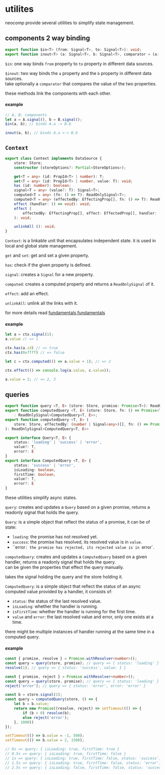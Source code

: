 # utilites
neocomp provide several utilities to simplify state management.

## components 2 way binding
```typescript
export function $in<T> (from: Signal<T>, to: Signal<T>): void;
export function inout<T> (a: Signal<T>, b: Signal<T>, comparator = (a: T, b: T) => a === b): boid;
```
`$in`: one way binds `from` property to `to` property in different data sources.

`$inout`: two way binds the `a` property and the `b` property in different data sources.    
take optionally a `comparator` that compares the value of the two properties.

these methods link the components with each other.    

#### example
```typescript
// A, B: components
let a = A.signal(), b = B.signal();
$in(a, b); // binds A.a -> B.b

inout(a, b); // binds A.a <-> B.b
```

## `Context`
```typescript
export class Context implements DataSource {
	store: Store;
	constructor (storeOptions?: Partial<StoreOptions>);

	get<T = any> (id: PropId<T> | number): T;
	set<T = any> (id: PropId<T> | number, value: T): void;
	has (id: number): boolean;
	signal<T = any> (value?: T): Signal<T>;
	computed<T = any> (fn: () => T): ReadOnlySignal<T>;
	computed<T = any> (effectedBy: EffectingProp[], fn: () => T): ReadOnlySignal<T>;
	effect (handler: () => void): void;
	effect (
		effectedBy: EffectingProp[], effect: EffectedProp[], handler: () => void
	): void;

	unlinkAll (): void;
}
```
`Context`: is a linkable unit that encapsulates independent state. it is used in local and global state management.

`get` and `set`: get and set a given property.

`has`: check if the given property is defined.

`signal`: creates a `Signal` for a new property.

`computed`: creates a computed property and returns a `ReadOnlySignal` of it.

`effect`: add an effect.

`unlinkAll`: unlink all the links with it.

for more details read [fundamentals fundamentals](../comp-base.state/fundamentals.md)

#### example
```typescript
let a = ctx.signal(1);
a.value // => 1

ctx.has(a.id) // => true
ctx.has(0xffff) // => false

let c = ctx.computed(() => a.value + 1); // => 2

ctx.effect(() => console.log(a.value, c.value));

a.value = 2; // => 2, 3
```

## queries
```typescript
export function query <T, E> (store: Store, promise: Promise<T>): ReadOnlySignal<Query<T, E>>;
export function computedQuery <T, E> (store: Store, fn: () => Promise<T>)
	: ReadOnlySignal<ComputedQuery<T, E>>;
export function computedQuery <T, E> (
	store: Store, effectedBy: (number | Signal<any>)[], fn: () => Promise<T>
): ReadOnlySignal<ComputedQuery<T, E>>

export interface Query<T, E> {
	status: 'loading' | 'success' | 'error',
	value?: T,
	error?: E
}
export interface ComputedQuery <T, E> {
	status: 'success' | 'error',
	isLoading: boolean,
	firstTime: boolean,
	value?: T,
	error?: E
}
```
these utilities simplify async states.

`query`: creates and updates a `Query` based on a given promise, returns a readonly signal that holds the query.

`Query`: is a simple object that reflect the status of a promise, it can be of state:
- `loading`: the promise has not resolved yet.
- `success`: the promise has resolved, its resolved value is in `value`.
- ``error`: the promise has rejected, its rejected value is in `error`.

`computedQuery`: creates and updates a `ComputedQuery` based on a given handler, returns a readonly signal that holds the query.      
can be given the properties that effect the query manually.

takes the signal holding the query and the store holding it.

`ComputedQuery`: is a simple object that reflect the status of an async computed value provided by a handler, it consists of:
- `status`: the status of the last resolved value.
- `isLoading`: whether the handler is running.
- `isFirstTime`: whether the handler is running for the first time.
- `value` and `error`: the last resolved value and error, only one exists at a time.

there might be multiple instances of handler running at the same time in a computed query.

#### example
```typescript
const { promise, resolve } = Promise.withResolver<number>();
const query = query(store, promise); // query => { status: 'loading' }
resolve(1); // query => { status: 'success', value: 1 }

const { promise, reject } = Promise.withResolver<number>();
const query = query(store, promise); // query => { status: 'loading' }
reject('error'); // query => { status: 'error', error: 'error' }

const b = store.signal(1);
const query = computedQuery(store, () => { 
	let b = b.value; 
	return new Promise((resolve, reject) => setTimeout(() => {
		if (b > 0) resolve(b);
		else reject('error');
	}, 1000))
});

setTimeout(() => b.value = -1, 500);
setTimeout(() => b.value = 2, 1500);

// 0s => query: { isLoading: true, firstTime: true }
// 0.5s => query: { isLoading: true, firstTime: false }
// 1s => query: { isLoading: true, firstTime: false, status: 'success', value: 1 }
// 1.5s => query: { isLoading: true, firstTime: false, status: 'error', error: 'error' }
// 2.5s => query: { isLoading: false, firstTime: false, status: 'success', value: 2 }
```